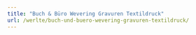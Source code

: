 ```yaml
---
title: "Buch & Büro Wevering Gravuren Textildruck"
url: /werlte/buch-und-buero-wevering-gravuren-textildruck/
---
```

